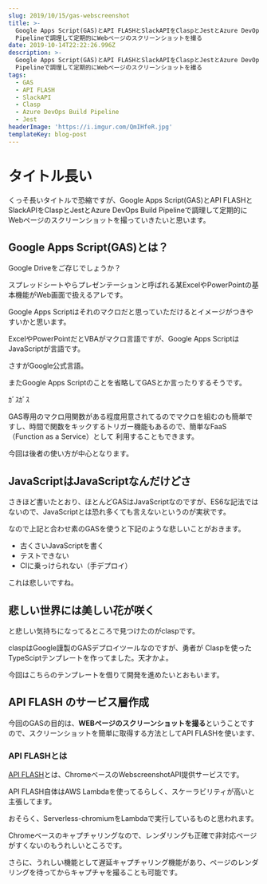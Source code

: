 ```yaml
---
slug: 2019/10/15/gas-webscreenshot
title: >-
  Google Apps Script(GAS)とAPI FLASHとSlackAPIをClaspとJestとAzure DevOps Build
  Pipelineで調理して定期的にWebページのスクリーンショットを撮る
date: 2019-10-14T22:22:26.996Z
description: >-
  Google Apps Script(GAS)とAPI FLASHとSlackAPIをClaspとJestとAzure DevOps Build
  Pipelineで調理して定期的にWebページのスクリーンショットを撮る
tags:
  - GAS
  - API FLASH
  - SlackAPI
  - Clasp
  - Azure DevOps Build Pipeline
  - Jest
headerImage: 'https://i.imgur.com/QmIHfeR.jpg'
templateKey: blog-post
---
```

# タイトル長い

くっそ長いタイトルで恐縮ですが、Google Apps Script(GAS)とAPI FLASHとSlackAPIをClaspとJestとAzure DevOps Build Pipelineで調理して定期的にWebページのスクリーンショットを撮っていきたいと思います。

## Google Apps Script(GAS)とは？

Google Driveをご存じでしょうか？

スプレッドシートやらプレゼンテーションと呼ばれる某ExcelやPowerPointの基本機能がWeb画面で扱えるアレです。

Google Apps Scriptはそれのマクロだと思っていただけるとイメージがつきやすいかと思います。

ExcelやPowerPointだとVBAがマクロ言語ですが、Google Apps ScriptはJavaScriptが言語です。

さすがGoogle公式言語。

またGoogle Apps Scriptのことを省略してGASとか言ったりするそうです。

ｶﾞｽｶﾞｽ

GAS専用のマクロ用関数がある程度用意されてるのでマクロを組むのも簡単ですし、時間で関数をキックするトリガー機能もあるので、簡単なFaaS（Function as a Service）として
利用することもできます。

今回は後者の使い方が中心となります。

## JavaScriptはJavaScriptなんだけどさ

さきほど書いたとおり、ほとんどGASはJavaScriptなのですが、ES6な記法ではないので、JavaScriptとは恐れ多くても言えないというのが実状です。

なので上記と合わせ素のGASを使うと下記のような悲しいことがおきます。

- 古くさいJavaScriptを書く
- テストできない
- CIに乗っけられない（手デプロイ）

これは悲しいですね。

## 悲しい世界には美しい花が咲く

と悲しい気持ちになってるところで見つけたのがclaspです。

claspはGoogle謹製のGASデプロイツールなのですが、勇者が
Claspを使ったTypeSciptテンプレートを作ってました。天才かよ。

今回はこちらのテンプレートを借りて開発を進めたいとおもいます。

## API FLASH のサービス層作成

今回のGASの目的は、**WEBページのスクリーンショットを撮る**ということですので、スクリーンショットを簡単に取得する方法としてAPI FLASHを使います、

### API FLASHとは

[API FLASH](https://apiflash.com/)とは、ChromeベースのWebscreenshotAPI提供サービスです。

API FLASH自体はAWS Lambdaを使ってるらしく、スケーラビリティが高いと主張してます。

おそらく、Serverless-chromiumをLambdaで実行しているものと思われます。

Chromeベースのキャプチャリングなので、レンダリングも正確で非対応ページがすくないのもうれしいところです。

さらに、うれしい機能として遅延キャプチャリング機能があり、ページのレンダリングを待ってからキャプチャを撮ることも可能です。
